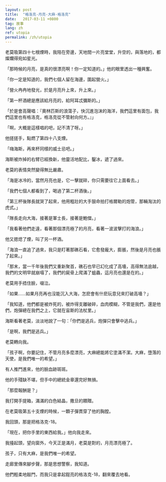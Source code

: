 ```yaml
---
layout: post
title:  "格洛克-月亮-大麻-格洛克"
date:   2017-03-11 +0800
tag: 故事
lang: zh
ref: utopia
permalink: /zh/utopia
---
```


老莫吸第四十七根煙時，我陪在旁邊，天地間一片亮堂堂，升空的，與落地的，都燦爛得宛如星光。

「那時候的月亮，是真的很漂亮啊！你一定知道的。」他的眼里透出一種興奮。

「你一定是知道的，我們七個人留在海邊，圍起營火。」

「營火冉冉地發光，於是月亮升上來，升上來。」

「第一杯酒總是應該給月亮的，給阿耳忒彌斯的。」

「於是會高聲唱：『奧林匹斯的浪蕩子，快沉進泡沫的海洋，我們這里有面包，我們這里也有格洛克，格洛克從不管射向何方。』」

「啊，大概是這樣唱的吧，記不清了呀。」

他搓搓手，點燃了第四十八支煙。

「嗨海斯，再來杯同樣的威士忌吧。」

海斯被炸掉的右臂已經換新，他靈活地配比，鑿冰，遞了過來。

老莫的表情突然變得無比嚴肅。

「海是冰冷的，當然月亮也是，它一擊就碎，你只需要往它上面看去。」

「我們七個人都看到了，喝過了第二杯酒後。」

「第三杯後隊長就哭了起來，他用粗壯的大手狠命拍打格爾勒的炮管，那輛淘汰的虎式。」

「隊長走向大海，接著是軍士長，接著是鮑傑。」

「我看著他們走遠，看著那個漂亮極了的月亮，看著一波波擊打的海浪。」

他又摁熄了煙，叫了另一杯酒。

「海浪一直追了過來，我只是盯著那礁石看，它愈發龐大，膨脹，然後是月亮也脹了起來。」

「那末，當一千年後我們又重新聚首，礁石也早已幻化成了高墻，高得無法逾越，我們的文明早就崩塌了，我們的屍骨上爬滿了蛆蟲，這月亮也還是在的。」

老莫用手捂住臉，啜泣。

「如果……如果月亮再也沒能沉入大海，怎麽會有什麽玩意兒來打破高墻？」

「我知道，他們都是被炸死的，被炸得支離破碎，血肉模糊，不管是我們，還是他們，炮彈總在我們之上，它就在宙斯的法杖里。」

海斯看著老莫，淡淡地說了一句：「你們是逃兵，炮彈只會擊中逃兵。」

「是啊，我們是逃兵。」

老莫轉向我。

「孩子啊，你要記住，不管月亮多麼漂亮，大麻總能將它塗滿不潔。大麻，墮落的天使，是我們唯一的希望。」

有人推門進來，他的臉血跡斑斑。

他的手殘缺不堪，但手中的總統金章還完好無損。

「那麼報酬是？」

我打開手提箱，滿滿的白色結晶，撒旦的饋贈。

在老莫吸第五十支煙的時候，一顆子彈貫穿了他的胸膛。

我回頭，那是把格洛克-18。

「現在，把你手里的東西給我。」他向我走來。



我擡起頭，望向窗外，今天正是滿月，老莫是對的，月亮漂亮極了。

孩子，只有大麻，是我們唯一的希望。

走廊里傳來腳步聲，那是思想警察，我知道。

他們輕柔地敲門，而我只是拿起鋥亮的格洛克-18，翻來覆去地看。

